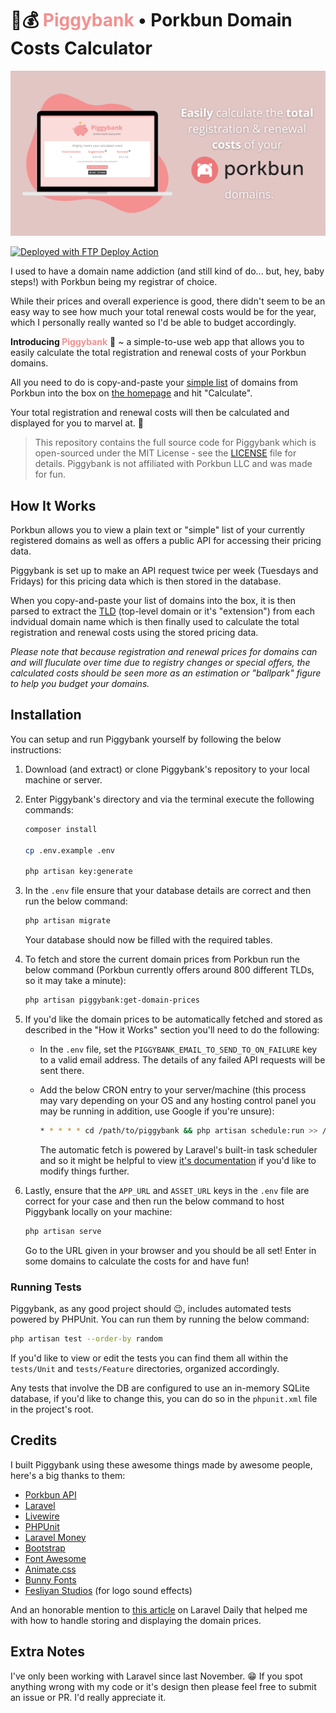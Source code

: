 # 🐷💰 <span style="color: #f49090;">Piggybank</span> &bull; Porkbun Domain Costs Calculator

![](public/assets/img/og-image.png)

[<img alt="Deployed with FTP Deploy Action" src="https://img.shields.io/badge/Deployed With-FTP DEPLOY ACTION-%3CCOLOR%3E?style=for-the-badge&color=d00000">](https://github.com/SamKirkland/FTP-Deploy-Action)

I used to have a domain name addiction (and still kind of do... but, hey, baby steps!) with Porkbun being my registrar of choice.

While their prices and overall experience is good, there didn't seem to be an easy way to see how much your total renewal costs would be for the year, which I personally really wanted so I'd be able to budget accordingly.

**Introducing <span style="color: #f49090;">Piggybank</span>** 🐖 ~ a simple-to-use web app that allows you to easily calculate the total registration and renewal costs of your Porkbun domains.

All you need to do is copy-and-paste your [simple list](https://porkbun.com/account/domainList) of domains from Porkbun into the box on [the homepage](https://piggybank.jj15asmr.com) and hit "Calculate".

Your total registration and renewal costs will then be calculated and displayed for you to marvel at. 🤩

> This repository contains the full source code for Piggybank which is open-sourced under the MIT License - see the [LICENSE](LICENSE.txt) file for details. Piggybank is not affiliated with Porkbun LLC and was made for fun.

## How It Works

Porkbun allows you to view a plain text or "simple" list of your currently registered domains as well as offers a public API for accessing their pricing data.

Piggybank is set up to make an API request twice per week (Tuesdays and Fridays) for this pricing data which is then stored in the database.

When you copy-and-paste your list of domains into the box, it is then parsed to extract the [TLD](https://www.cloudflare.com/learning/dns/top-level-domain/) (top-level domain or it's "extension") from each indvidual domain name which is then finally used to calculate the total registration and renewal costs using the stored pricing data.

*Please note that because registration and renewal prices for domains can and will fluculate over time due to registry changes or special offers, the calculated costs should be seen more as an estimation or "ballpark" figure to help you budget your domains.*

## Installation

You can setup and run Piggybank yourself by following the below instructions:

1. Download (and extract) or clone Piggybank's repository to your local machine or server.

2. Enter Piggybank's directory and via the terminal execute the following commands:
    ```bash
    composer install

    cp .env.example .env

    php artisan key:generate
    ```

3. In the ``.env`` file ensure that your database details are correct and then run the below command:
    ```bash
    php artisan migrate
    ```

    Your database should now be filled with the required tables.

4. To fetch and store the current domain prices from Porkbun run the below command (Porkbun currently offers around 800 different TLDs, so it may take a minute):
    ```bash
    php artisan piggybank:get-domain-prices
    ```

5. If you'd like the domain prices to be automatically fetched and stored as described in the "How it Works" section you'll need to do the following:

    - In the ``.env`` file, set the ``PIGGYBANK_EMAIL_TO_SEND_TO_ON_FAILURE`` key to a valid email address. The details of any failed API requests will be sent there.

    - Add the below CRON entry to your server/machine (this process may vary depending on your OS and any hosting control panel you may be running in addition, use Google if you're unsure):
        ```bash
        * * * * * cd /path/to/piggybank && php artisan schedule:run >> /dev/null 2>&1
        ```

        The automatic fetch is powered by Laravel's built-in task scheduler and so it might be helpful to view [it's documentation](https://laravel.com/docs/10.x/scheduling) if you'd like to modify things further.

6. Lastly, ensure that the ``APP_URL`` and ``ASSET_URL`` keys in the ``.env`` file are correct for your case and then run the below command to host Piggybank locally on your machine:
    ```bash
    php artisan serve
    ```

    Go to the URL given in your browser and you should be all set! Enter in some domains to calculate the costs for and have fun!

### Running Tests

Piggybank, as any good project should 😉, includes automated tests powered by PHPUnit. You can run them by running the below command:

```bash
php artisan test --order-by random
```

If you'd like to view or edit the tests you can find them all within the ``tests/Unit`` and ``tests/Feature`` directories, organized accordingly.

Any tests that involve the DB are configured to use an in-memory SQLite database, if you'd like to change this, you can do so in the ``phpunit.xml`` file in the project's root.

## Credits

I built Piggybank using these awesome things made by awesome people, here's a big thanks to them:

* [Porkbun API](https://porkbun.com/api/json/v3/documentation)
* [Laravel](https://github.com/laravel/laravel)
* [Livewire](https://github.com/livewire/livewire)
* [PHPUnit](https://github.com/sebastianbergmann/phpunit)
* [Laravel Money](https://github.com/cknow/laravel-money)
* [Bootstrap](https://github.com/twbs/bootstrap)
* [Font Awesome](https://github.com/FortAwesome/Font-Awesome)
* [Animate.css](https://github.com/animate-css/animate.css)
* [Bunny Fonts](https://fonts.bunny.net/)
* [Fesliyan Studios](https://www.fesliyanstudios.com) (for logo sound effects)

And an honorable mention to [this article](https://laraveldaily.com/post/money-laravel-php-best-practices) on Laravel Daily that helped me with how to handle storing and displaying the domain prices. 

## Extra Notes

I've only been working with Laravel since last November. 😁 If you spot anything wrong with my code or it's design then please feel free to submit an issue or PR. I'd really appreciate it.
